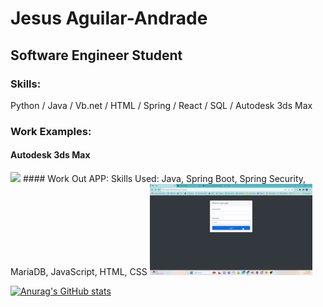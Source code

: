 # Jesus Aguilar-Andrade
## Software Engineer Student
### Skills:
Python / Java / Vb.net / HTML / Spring / React / SQL / Autodesk 3ds Max

### Work Examples:
#### Autodesk 3ds Max
<img src="https://github.com/Cetykon/Cetykon/blob/main/Aguilar-Andrade_Jesus_3dxMaxFinal.gif" width="260" />
#### Work Out APP:
Skills Used: Java, Spring Boot, Spring Security, MariaDB, JavaScript, HTML, CSS
<img src="https://github.com/Cetykon/Cetykon/blob/main/WorkOutApp.gif" width="260" />


[![Anurag's GitHub stats](https://github-readme-stats.vercel.app/api?username=Cetykon)](https://github.com/anuraghazra/github-readme-stats)

